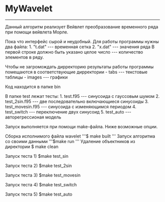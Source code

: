 # MyWavelet
---
Данный алгоритм реализует Вейвлет преобразование временного ряда при помощи вейвлета Морле. 

Пока что интерфейс сырой и неудобный. Для работы программы нужны два файла: 
    1. "t.dat" --- временная сетка 
    2. "x.dat" --- значения ряда
В первой строке должно быть указано целое число --- количество элементов в ряду.

Чтобы не загромождать дирректорию результаты работы программы помещаются в соответствующие дирректории
    - tabs    --- текстовые таблицы 
    - images  --- графики

Код находится в папке bin

В папке test лежат тесты: 
    1. test.f95      --- синусоида с гауссовым шумом
    2. test\_2sin.f95 --- две последовательно включающиеся синусоиды
    3. test\_movesin.f95 --- синусоида с изменяющимся периодом
    4. test\_switch   --- переключение двух синусоид
    5. test\_auto     --- авторегрессионая модель 

Запуск выполняется при помощи make-файла. Ниже возможные опции.

Сборка исполнимого файла wavelet
'''$ make built 
'''
Запуск алгоритма со своими данными
'''$make run
'''
Удаление объектников из директории
$ make clean

Запуск теста 1)
$make test_sin

Запуск теста 2)
$make test_2sin

Запуск теста 3)
$make test_movesin

Запуск теста 4)
$make test_switch

Запуск теста 5)
$make test_auto

